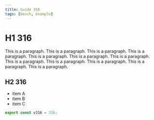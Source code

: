 ```yaml
---
title: Guide 316
tags: [bench, example]
---
```


# H1 316

This is a paragraph. This is a paragraph. This is a paragraph. This is a paragraph. This is a paragraph. This is a paragraph. This is a paragraph. This is a paragraph. This is a paragraph. This is a paragraph. This is a paragraph. This is a paragraph. 

## H2 316

- item A
- item B
- item C

```ts
export const v316 = 316;
```